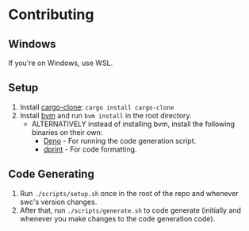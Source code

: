 # Contributing

## Windows

If you're on Windows, use WSL.

## Setup

1. Install [cargo-clone](https://crates.io/crates/cargo-clone): `cargo install cargo-clone`
2. Install [bvm](https://github.com/bvm/bvm) and run `bvm install` in the root directory.
   - ALTERNATIVELY instead of installing bvm, install the following binaries on their own:
     - [Deno](https://deno.land) - For running the code generation script.
     - [dprint](https://dprint.dev) - For code formatting.

## Code Generating

1. Run `./scripts/setup.sh` once in the root of the repo and whenever swc's version changes.
2. After that, run `./scripts/generate.sh` to code generate (initially and whenever you make changes to the code generation code).
